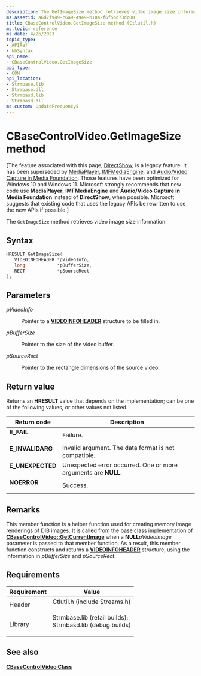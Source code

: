 ```yaml
---
description: The GetImageSize method retrieves video image size information.
ms.assetid: a6d7f949-c6a9-49e9-b10a-f6f5bd73dc00
title: CBaseControlVideo.GetImageSize method (Ctlutil.h)
ms.topic: reference
ms.date: 4/26/2023
topic_type: 
- APIRef
- kbSyntax
api_name: 
- CBaseControlVideo.GetImageSize
api_type: 
- COM
api_location: 
- Strmbase.lib
- Strmbase.dll
- Strmbasd.lib
- Strmbasd.dll
ms.custom: UpdateFrequency5
---
```


# CBaseControlVideo.GetImageSize method

\[The feature associated with this page, [DirectShow](/windows/win32/directshow/directshow), is a legacy feature. It has been superseded by [MediaPlayer](/uwp/api/Windows.Media.Playback.MediaPlayer), [IMFMediaEngine](/windows/win32/api/mfmediaengine/nn-mfmediaengine-imfmediaengine), and [Audio/Video Capture in Media Foundation](windows/win32/medfound/audio-video-capture-in-media-foundation). Those features have been optimized for Windows 10 and Windows 11. Microsoft strongly recommends that new code use **MediaPlayer**, **IMFMediaEngine** and **Audio/Video Capture in Media Foundation** instead of **DirectShow**, when possible. Microsoft suggests that existing code that uses the legacy APIs be rewritten to use the new APIs if possible.\]

The `GetImageSize` method retrieves video image size information.

## Syntax


```C++
HRESULT GetImageSize(
   VIDEOINFOHEADER *pVideoInfo,
   long            *pBufferSize,
   RECT            *pSourceRect
);
```



## Parameters

<dl> <dt>

*pVideoInfo* 
</dt> <dd>

Pointer to a [**VIDEOINFOHEADER**](/previous-versions/windows/desktop/api/amvideo/ns-amvideo-videoinfoheader) structure to be filled in.

</dd> <dt>

*pBufferSize* 
</dt> <dd>

Pointer to the size of the video buffer.

</dd> <dt>

*pSourceRect* 
</dt> <dd>

Pointer to the rectangle dimensions of the source video.

</dd> </dl>

## Return value

Returns an **HRESULT** value that depends on the implementation; can be one of the following values, or other values not listed.



| Return code                                                                                  | Description                                                               |
|----------------------------------------------------------------------------------------------|---------------------------------------------------------------------------|
| <dl> <dt>**E\_FAIL**</dt> </dl>       | Failure.<br/>                                                       |
| <dl> <dt>**E\_INVALIDARG**</dt> </dl> | Invalid argument. The data format is not compatible.<br/>           |
| <dl> <dt>**E\_UNEXPECTED**</dt> </dl> | Unexpected error occurred. One or more arguments are **NULL**.<br/> |
| <dl> <dt>**NOERROR**</dt> </dl>       | Success.<br/>                                                       |



 

## Remarks

This member function is a helper function used for creating memory image renderings of DIB images. It is called from the base class implementation of [**CBaseControlVideo::GetCurrentImage**](cbasecontrolvideo-getcurrentimage.md) when a **NULL***pVideoImage* parameter is passed to that member function. As a result, this member function constructs and returns a [**VIDEOINFOHEADER**](/previous-versions/windows/desktop/api/amvideo/ns-amvideo-videoinfoheader) structure, using the information in *pBufferSize* and *pSourceRect*.

## Requirements



| Requirement | Value |
|--------------------|--------------------------------------------------------------------------------------------------------------------------------------------------------------------------------------------|
| Header<br/>  | <dl> <dt>Ctlutil.h (include Streams.h)</dt> </dl>                                                                                   |
| Library<br/> | <dl> <dt>Strmbase.lib (retail builds); </dt> <dt>Strmbasd.lib (debug builds)</dt> </dl> |



## See also

<dl> <dt>

[**CBaseControlVideo Class**](cbasecontrolvideo.md)
</dt> </dl>

 

 




